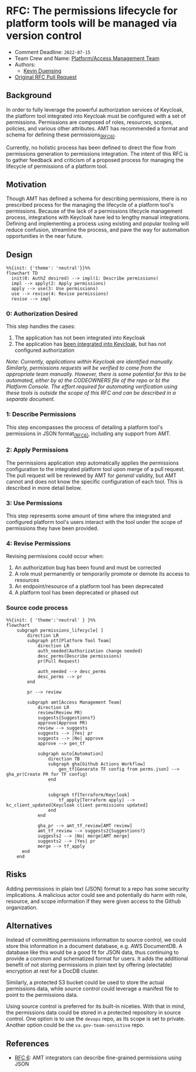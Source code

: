 # RFC: The permissions lifecycle for platform tools will be managed via version control

* Comment Deadline: `2022-07-15`
* Team Crew and Name: [Platform/Access Management Team](https://dsva.slack.com/archives/C02GQ27HXQW)
* Authors:
  * [Kevin Duensing](https://github.com/kjduensing)
* [Original RFC Pull Request](https://github.com/department-of-veterans-affairs/va.gov-platform-architecture/pull/26)

## Background
In order to fully leverage the powerful authorization services of Keycloak, the platform tool integrated into Keycloak must be configured with a set of permissions. Permissions are composed of roles, resources, scopes, policies, and various other attributes. AMT has recommended a format and schema for defining these permissions<sub>[[RFC6]](https://vfs.atlassian.net/wiki/spaces/AMT/pages/2142011842/RFC+6+AMT+integrators+can+describe+fine-grained+permissions+using+JSON)</sub>.

Currently, no holistic process has been defined to direct the flow from permissions generation to permissions integration. The intent of this RFC is to gather feedback and criticism of a proposed process for managing the lifecycle of permissions of a platform tool.

## Motivation
Though AMT has defined a schema for describing permissions, there is no prescribed process for the managing the lifecycle of a platform tool's permissions. Because of the lack of a permissions lifecycle management process, integrations with Keycloak have led to lengthy manual integrations. Defining and implementing a process using existing and popular tooling will reduce confusion, streamline the process, and pave the way for automation opportunities in the near future. 

## Design
```mermaid
%%{init: {'theme': 'neutral'}}%%
flowchart TD
  init(0: AuthZ desired) --> impl(1: Describe permissions)
  impl --> apply(2: Apply permissions)
  apply --> use(3: Use permissions)
  use --> revise(4: Revise permissions)
  revise --> impl
```

### 0: Authorization Desired 
This step handles the cases:
1. The application has not been integrated into Keycloak
2. The application has [been integrated into Keycloak](https://vfs.atlassian.net/wiki/spaces/AMT/pages/2088402974/Integrate+a+User-facing+Application+with+Keycloak), but has not configured authorization

_Note: Currently, applications within Keycloak are identified manually. Similarly, permissions requests will be verified to come from the appropriate team manually. However, there is some potential for this to be automated, either by a) the CODEOWNERS file of the repo or b) the Platform Console. The effort required for automating verification using these tools is outside the scope of this RFC and can be described in a separate document._

### 1: Describe Permissions
This step encompasses the process of detailing a platform tool's permissions in JSON format<sub>[[RFC6]](https://vfs.atlassian.net/wiki/spaces/AMT/pages/2142011842/RFC+6+AMT+integrators+can+describe+fine-grained+permissions+using+JSON)</sub>, including any support from AMT.

### 2: Apply Permissions
The permissions application step automatically applies the permissions configuration to the integrated platform tool upon merge of a pull request. The pull request will be reviewed by AMT for _general_ validity, but AMT cannot and does not know the specific configuration of each tool. This is described in more detail below.

### 3: Use Permissions
This step represents some amount of time where the integrated and configured platform tool's users interact with the tool under the scope of permissions they have been provided.

### 4: Revise Permissions
Revising permissions could occur when:
1. An authorization bug has been found and must be corrected
2. A role must permanently or temporarily promote or demote its access to resources
3. An endpoint/resource of a platform tool has been deprecated
4. A platform tool has been deprecated or phased out
   
### Source code process
```mermaid
%%{init: { 'theme':'neutral' } }%%
flowchart
    subgraph permissions_lifecycle[ ]
        direction LR
        subgraph ptt[Platform Tool Team]
            direction LR
            auth_needed(Authorization change needed)
            desc_perms(Describe permissions)
            pr(Pull Request)

            auth_needed --> desc_perms
            desc_perms --> pr
        end

        pr --> review
        
        subgraph amt[Access Management Team]
            direction LR
            review(Review PR)
            suggests{Suggestions?}
            approve(Approve PR)
            review --> suggests
            suggests --> |Yes| pr
            suggests --> |No| approve
            approve --> gen_tf

            subgraph auto[Automation]
                direction TB
                subgraph gha[Github Actions Workflow]
                    gen_tf[Generate TF config from perms.json] --> gha_pr(Create PR for TF config)
                end
                

                subgraph tf[Terraform/Keycloak]
                    tf_apply[Terraform apply] --> kc_client_updated[Keycloak client permissions updated]
                end
            end
           
            gha_pr --> amt_tf_review[AMT review]
            amt_tf_review --> suggests2{Suggestions?}
            suggests2 --> |No| merge[AMT merge]
            suggests2 --> |Yes| pr
            merge --> tf_apply
      end
    end
```

## Risks
Adding permissions in plain text (JSON) format to a repo has some security implications. A malicious actor could see and potentially do harm with role, resource, and scope information if they were given access to the Github organization.

## Alternatives
Instead of committing permissions information to source control, we could store this information in a document database, e.g. AWS DocumentDB. A database like this would be a good fit for JSON data, thus continuing to provide a common and schematized format for users. It adds the additional benefit of not storing permissions in plain text by offering (electable) encryption at rest for a DocDB cluster.

Similarly, a protected S3 bucket could be used to store the actual permissions data, while source control could leverage a manifest file to point to the permissions data.

Using source control is preferred for its built-in niceties. With that in mind, the permissions data could be stored in a protected repository in source control. One option is to use the `devops` repo, as its scope is set to private. Another option could be the `va.gov-team-sensitive` repo.

## References
* [RFC 6](https://github.com/department-of-veterans-affairs/va.gov-platform-arch/blob/<FULL_COMMIT_HASH>/rfc/<FILENAME>.md): AMT integrators can describe fine-grained permissions using JSON
